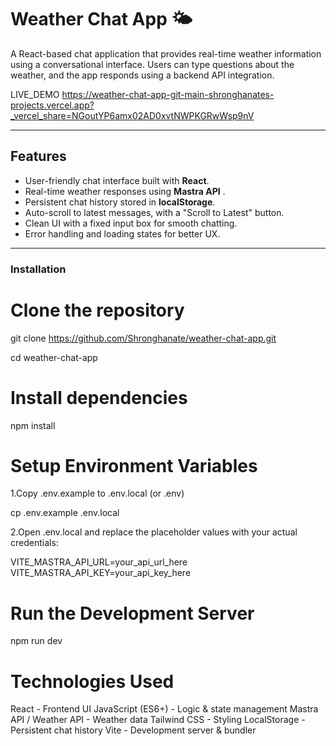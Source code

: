 # Weather Chat App 🌤️

A React-based chat application that provides real-time weather information using a conversational interface. Users can type questions about the weather, and the app responds using a backend API integration.

LIVE_DEMO https://weather-chat-app-git-main-shronghanates-projects.vercel.app?_vercel_share=NGoutYP6amx02AD0xvtNWPKGRwWsp9nV 

---

## Features

- User-friendly chat interface built with **React**.
- Real-time weather responses using **Mastra API** .
- Persistent chat history stored in **localStorage**.
- Auto-scroll to latest messages, with a "Scroll to Latest" button.
- Clean UI with a fixed input box for smooth chatting.
- Error handling and loading states for better UX.

---

### Installation

# Clone the repository
git clone https://github.com/Shronghanate/weather-chat-app.git

cd weather-chat-app

# Install dependencies
npm install

# Setup Environment Variables
1.Copy .env.example to .env.local (or .env)

cp .env.example .env.local

2.Open .env.local and replace the placeholder values with your actual credentials:

VITE_MASTRA_API_URL=your_api_url_here
VITE_MASTRA_API_KEY=your_api_key_here

# Run the Development Server

npm run dev



# Technologies Used

React - Frontend UI
JavaScript (ES6+) - Logic & state management
Mastra API / Weather API - Weather data
Tailwind CSS - Styling
LocalStorage - Persistent chat history
Vite - Development server & bundler


